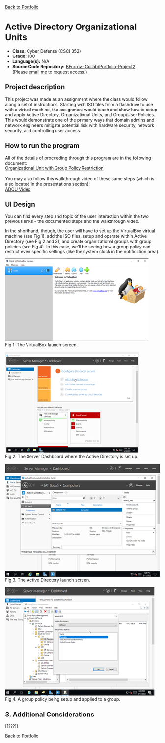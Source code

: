 [Back to Portfolio](./)

Active Directory Organizational Units
===============

-   **Class:** Cyber Defense (CSCI 352)
-   **Grade:** 100
-   **Language(s):** N/A
-   **Source Code Repository:** [BFurrow-Collab/Portfolio-Project2](https://github.com/BFurrow-Collab/Portfolio-Project2)  
    (Please [email me](mailto:BPFurrow@csustudent.net?subject=GitHub%20Access) to request access.)

## Project description

This project was made as an assignment where the class would follow along a set of instructions. Starting with ISO files from a flashdrive to use with a virtual machine, the assignment would teach and show how to setup and apply Active Directory, Organizational Units, and Group/User Policies. This would demonstrate one of the primary ways that domain admins and network engineers mitigate potential risk with hardware security, network security, and controlling user access.

## How to run the program

All of the details of proceeding through this program are in the following document: <br/> 
[Organizational Unit with Group Policy Restriction](/pdf/Active_Directory_Organizational_Units_Exercise.pdf)
<br><br/>
You may also follow this walkthrough video of these same steps (which is also located in the presentations section): <br/>
[ADOU Video](https://youtu.be/IXLSksYSdv0)

## UI Design

You can find every step and topic of the user interaction within the two previous links - the documented steps and the walkthrough video. 

In the shorthand, though, the user will have to set up the VirtualBox virtual machine (see Fig 1), add the ISO files, setup and operate within Active Directory (see Fig 2 and 3), and create organizational groups with group policies (see Fig 4). In this case, we'll be seeing how a group policy can restrict even specific settings (like the system clock in the notification area).

![screenshot](images/Picture1.png)  
Fig 1. The VirtualBox launch screen.

![screenshot](images/Picture2.png)  
Fig 2. The Server Dashboard where the Active Directory is set up.

![screenshot](images/Picture3.png)  
Fig 3. The Active Directory launch screen.

![screenshot](images/Picture4.png)  
Fig 4. A group policy being setup and applied to a group.

## 3. Additional Considerations

[[???]]

[Back to Portfolio](./)
